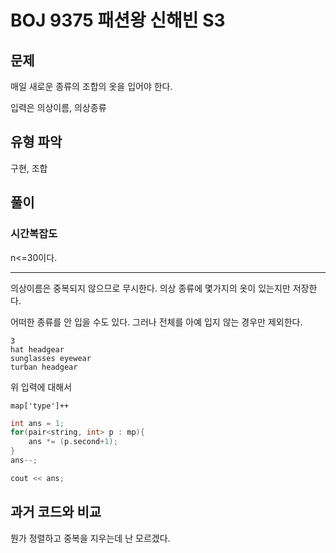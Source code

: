 # BOJ 9375 패션왕 신해빈 S3

## 문제

매일 새로운 종류의 조합의 옷을 입어야 한다.

입력은 의상이름, 의상종류

## 유형 파악

구현, 조합

## 풀이

### 시간복잡도

n<=30이다.

---

의상이름은 중복되지 않으므로 무시한다. 의상 종류에 몇가지의 옷이 있는지만 저장한다.

어떠한 종류를 안 입을 수도 있다. 그러나 전체를 아예 입지 않는 경우만 제외한다.

```
3
hat headgear
sunglasses eyewear
turban headgear
```
위 입력에 대해서

`map['type']++`

```cpp
int ans = 1;
for(pair<string, int> p : mp){
    ans *= (p.second+1);
}
ans--;

cout << ans;
```

## 과거 코드와 비교

뭔가 정렬하고 중복을 지우는데 난 모르겠다.